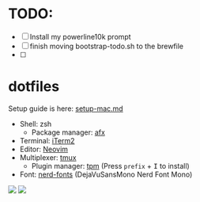 # TODO:

- [ ] Install my powerline10k prompt
- [ ] finish moving bootstrap-todo.sh to the brewfile
- [ ]

# dotfiles



Setup guide is here: [setup-mac.md](./etc/docs/setup-mac.md)

- Shell: zsh
  - Package manager: [afx](https://github.com/babarot/afx/)
- Terminal: [iTerm2](https://iterm2.com/)
- Editor: [Neovim](https://github.com/neovim/neovim)
- Multiplexer: [tmux](https://github.com/tmux/tmux)
  - Plugin manager: [tpm](https://github.com/tmux-plugins/tpm) (Press `prefix` + <kbd>I</kbd> to install)
- Font: [nerd-fonts](https://github.com/ryanoasis/nerd-fonts#font-installation) (DejaVuSansMono Nerd Font Mono)

[![][afx]](https://babarot.me/afx)
[![][neovim]](https://neovim.io/)


[afx]:    https://img.shields.io/github/v/release/babarot/afx?color=EF2D5E&display_name=release&label=AFX&logo=alchemy&logoColor=EF2D5E&sort=semver
[neovim]: https://img.shields.io/badge/neovim-v0.8.0-57A143.svg?style=popout&logo=neovim&logoColor=

<!--
[tmux]: https://img.shields.io/badge/tmux-3.3a-1BB91F.svg?style=popout&logo=tmux
[afx]:  https://img.shields.io/badge/afx-latest-EF2D5E.svg?style=popout&logo=alchemy

[brew]:   https://img.shields.io/badge/brew-mac-FBB040.svg?style=flat&logo=homebrew
[iterm2]: https://img.shields.io/badge/iTerm2-3.4.19_%28OS_10.15%2B%29-000000.svg?style=popout&logo=iterm2
-->
